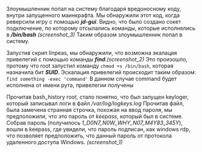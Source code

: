 Злоумышленник попал на систему благодаря вредоносному коду, внутри запущенного маинкрафта. Мы обнаружили этот код, когда реверсили игру с помощью ***jd-gui***.
Видно, что было создано сокет подключение, по которому отсылались команды, которые исполнялись в ***/bin/bash*** *(screenshot_3)*
Таким образом злоумышленник попал в систему.

Запустив скрип linpeas, мы обнаружили, что возможна экалация привелегий с помощью команды ***find***.*(screenshot_2)*
Это произошло, протому что root запустил команду ```chmod +s /bin/bash```, которая назначила бит ***SUID***.
Эскалация привелегий происходит таким образом: ```find something -exec 'command'``` В данном случае command будет исполнена от имени рута, привелегии получены

Прочитав bash_history root, стало понятно, что был запущен keyloger, который записывал логи в файл */var/log/logkeys.log*
Прочитав файл, была замечена странная строчка, похожая на ввод пароля, мы предположили, что это пароль от *keepass*, который был в системе.
Собрав пароль (получилось *1_D0N7_N0W_WHY_N07_M4Y83_345Y*), вошли в keepass, где увидели, что пароль подписан, как windows rdp, что позволяет предположить, что данный пароль от протокола удаленного доступа Windows. *(screenshot_1)*
